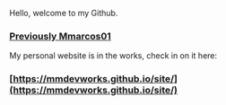 Hello, welcome to my Github.
### <ins>[Previously Mmarcos01](https://github.com/Mmarcos01?tab=repositories)</ins>

My personal website is in the works, check in on it here:
### <ins>[https://mmdevworks.github.io/site/](https://mmdevworks.github.io/site/)</ins>
